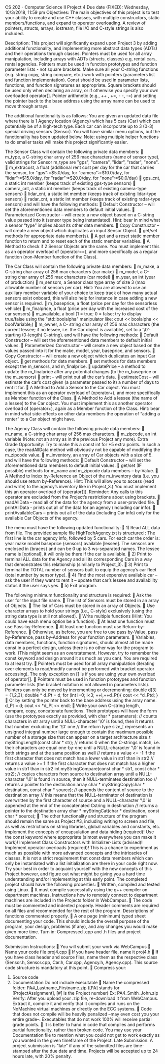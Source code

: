 CS 202 - Computer Science II Project 4
Due date (FIXED): Wednesday, 10/3/2018, 11:59 pm
Objectives: The main objectives of this project is to test your ability to create and use C++ classes, with multiple constructors, static members/functions, and expand to operator overloading.
A review of pointers, structs, arrays, iostream, file I/O and C-style strings is also included.

Description:
This project will significantly expand upon Project 3 by adding additional functionality, and implementing more abstract data types (ADTs) and their operations through classes. Pointers must be used for all array manipulation, including arrays with ADTs (structs, classes) e.g, rental cars, rental agencies. Pointers must be used in function prototypes and function parameter lists - not square brackets. Make sure all your C-string functions (e.g. string copy, string compare, etc.) work with pointers (parameters list and function implementation). Const should be used in parameter lists, functions, and function signatures as appropriate. Square brackets should be used only when declaring an array, or if otherwise you specify your own overloaded operator[]. Pointer arithmetic (e.g., ++ , +=, - -, -=) and setting the pointer back to the base address using the array name can be used to move through arrays.

The additional functionality is as follows: You are given an updated data file where there is 1 Agency location (Agency) which has 5 cars (Car) which can potentially be of a high-tech type. Each car can incorporate up to 3 (0-3) special driving sensors (Sensor). You will have similar menu options, but the functionality has been updated below. Note: using multiple helper functions to do smaller tasks will make this project significantly easier.

The Sensor Class will contain the following private data members:
 m_type, a C-string char array of 256 max characters (name of sensor type), valid strings for Sensor m_type are "gps", "camera", "lidar", "radar", "none".
 m_extracost, a float (additional rent cost per day for the car that carries the sensor, for "gps":=$5.0/day, for "camera":=$10.0/day, for "lidar":=$15.0/day, for "radar":=$20.0/day, for "none":=$0.0/day)
 gps_cnt, a static int member (keeps track of existing gps-type sensors)
 camera_cnt, a static int member (keeps track of existing camera-type sensors)
 lidar_cnt, a static int member (keeps track of existing lidar-type sensors)
 radar_cnt, a static int member (keeps track of existing radar-type sensors)
and will have the following methods:
 Default Constructor – will set the aforementioned data members to default initial values.
 Parameterized Constructor – will create a new object based on a C-string value passed into it (sensor type being instantiated). Hint: bear in mind what a sensor “type” implies about its other data members.
 Copy Constructor – will create a new object which duplicates an input Sensor Object.
 get/set methods for appropriate data member(s).
 A get and a reset static member function to return and to reset each of the static member variables.
 A Method to check if 2 Sensor Objects are the same. You must implement this as an operator overload of (operator==), and more specifically as a regular function (non-Member function of the Class).

The Car Class will contain the following private data members:
 m_make, a C-string char array of 256 max characters (car make)
 m_model, a C-string char array of 256 max characters (car model)
 m_year, an int (year of production)
 m_sensors, a Sensor class type array of size 3 (max allowable number of sensors per car). Hint: You are allowed to use an auxiliary member variable of your choice to keep track of how many actual sensors exist onboard, this will also help for instance in case adding a new sensor is required.
 m_baseprice, a float (price per day for the sensorless vehicle)
 m_finalprice, a float (price per day with the increased cost of the car sensors)
 m_available, a bool (1 = true; 0 = false; try to display true/false using the "std::boolalpha" manipulator like: cout << boolalpha << boolVariable;)
 m_owner, a C- string char array of 256 max characters (the current lessee; if no lessee, i.e. the Car object is available), set to a ‘\0’-starting (0-length) C-string).
and will have the following methods:
 Default Constructor – will set the aforementioned data members to default initial values.
 Parameterized Constructor – will create a new object based on the values passed into it for the make, model, year, baseprice, and sensors.
 Copy Constructor – will create a new object which duplicates an input Car object.
 get methods for data members.
 set methods for data members except the m_sensors, and m_finalprice.
 updatePrice – a method to update the m_finalprice after any potential changes (to the m_baseprice or the m_sensors)
 print – will print out all the car’s data.
 estimateCost – will estimate the car’s cost given (a parameter passed to it) a number of days to rent it for.
 A Method to Add a Sensor to the Car object. You must implement this as an operator overload of (operator+), and more specifically as Member function of the Class.
 A Method to Add a lessee (the name of a lessee) to the Car object. You must implement
this as another operator overload of (operator+), again as a Member function of the Class. Hint: bear in mind what side-effects on other data members the operation of “adding a
renter” to a Car object might have.

The Agency Class will contain the following private data members:
 m_name, a C-string char array of 256 max characters.
 m_zipcode, an int variable (Note: not an array as in the previous Project any more). Extra Grade Opportunity: Try to make this a const int for +5 extra points. In such a case, the readAllData method will obviously not be capable of modifying the m_zipcode value.
 m_inventory, an array of Car objects with a size of 5.
and will have the following methods:
 Default Constructor – will set the aforementioned data members to default initial values.
 get/set (IF possible) methods for m_name and m_zipcode data members – by-Value.
 A Method to Index by-Reference an Object of the m_inventory data (i.e. you should use
return by-Reference). Hint: This will allow you to access (read and write) to the agency’s inventory like in Project_3.) You must implement this an operator overload of (operator[]). Reminder: Any calls to this operator are excluded from the Project’s restrictions about using brackets.
 readAllData – read all of the data for the agency from a user-provided file.
 printAllData - prints out all of the data for an agency (including car info).
 printAvailableCars – prints out all of the data (including Car info) only for the available Car Objects of the agency.

The menu must have the following updated functionality:
 1) Read ALL data from file. The provided sample file HighTechAgency.txt is structured :
The first line is the car agency info, followed by 5 cars. For each car the order is: year make model baseprice {sensors} available [lessee]. The sensors are enclosed in {braces} and can be 0 up to 3 ws-separated names. The lessee name is [optional], it will only be there if the car is available.
 2) Print to terminal ALL data for the Agency and all its corresponding Cars in a way that demonstrates this relationship (similarly to Project_3).
 3) Print to terminal the TOTAL number of sensors built to equip the agency’s car fleet (total number by sensor type).
 4) Find the most expensive available car – ask the user if they want to rent it – update that car’s lessee and availability status if the user says yes.
 5) Exit program.

The following minimum functionality and structure is required:
 Ask the user for the input file name.
 The list of Sensors must be stored in an array of Objects.
 The list of Cars must be stored in an array of Objects.
 Use character arrays to hold your strings (i.e., C-style) exclusively (using the string data type is still not allowed).
 Write multiple functions (Hint: You could have each menu option be a function).
 At least one function must use Pass-by-Reference.
 At least one function must use Return-by-Reference.
 Otherwise, as before, you are free to use pass by-Value, pass by-Reference, pass by-Address for your function parameters.
 Variables, data members, functions, function signatures, should almost all be made const in a perfect design, unless there is no other way for the program to work. (This might seem as an overstatement. However, try to remember the const keyword and design around it as much as you can). You are required to at least try.
 Pointers must be used for all array manipulation (iterating over elements to read/modify cannot be performed with bracket operator accessing). The only exception on [] is if you are using your own overload of operator[].
 Pointers must be used in function prototypes and function parameter lists (the bracket notation is not allowed in parameters lists). Pointers can only be moved by incrementing
or decrementing:
double d[3] = {1,2,3};
double * d_Pt = d;
for (int i=0; i<3; ++i,++d_Pt){ cout << *d_Ptd; }
 Or by setting the pointer back to the base address using the array name.
d_Pt = d; cout << *d_Pt << endl;
 Write your own C-string length, compare, copy, concatenate functions. Their prototypes
will have the form (use the prototypes exactly as provided, with char * parameters):
// counts characters in str array until a NULL-character '\0' is
found, then it returns that number excluding the '\0' one
// the return type size_t represents an unsigned integral number
large enough to contain the maximum possible number of a storage
size that can appear on a target architecture
size_t myStringLength(const char * str);
// returns 0 when the C-strings match, i.e. their characters are
equal one-by-one until a NULL-character '\0' is found in both
strings and at the same position as well
// returns a value <= -1 if the first character that does not
match has a lower value in str1 than in str2
// returns a value >= 1 if the first character that does not
match has a higher value in str1 than in str2
int myStringCompare(const char * str1, const char * str2);
// copies characters from source to destination array until a
NULL-character '\0' is found in source, then it NULL-terminates
destination too
// returns a pointer to the destination array
char * myStringCopy(char * destination, const char * source);
// appends the content of source to the destination array
// this means that the NULL-terminator of destination is
overwritten by the first character of source and a NULL-character
'\0' is appended at the end of the concatenated Cstring in
destination
// returns a pointer to the destination array
char * myStringCat(char * destination, const char * source);
 The other functionality and structure of the program should remain the same as Project
#3, including writing to screen and file, as well as restrictions on string libraries, global
variables and constants, etc.
Implement the concepts of encapsulation and data hiding (required)!
Use the const keyword where appropriate (almost everywhere you can make it work)!
Implement Class Constructors with Initializer-Lists (advised)!
Implement operator overloads (required)!
This is a chance to experiment as much as possible with more advanced concepts and the
intricacies of classes. It is not a strict requirement that const data members which can only be
instantiated with a list initialization are there in your code right now. Try your best in order to
acquaint yourself with the new concepts of this Project however, and figure out what might be
giving you a hard time understanding and/or implementing at this early point.
The completed project should have the following properties:
 Written, compiled and tested using Linux.
 It must compile successfully using the g++ compiler on department machines.
Instructions how to remotely connect to department machines are included in the Projects
folder in WebCampus.
 The code must be commented and indented properly.
Header comments are required on all files and recommended for the rest of the program.
Descriptions of functions commented properly.
 A one page (minimum) typed sheet documenting your code. This should include the overall
purpose of the program, your design, problems (if any), and any changes you would make
given more time.
Turn in: Compressed .cpp and .h files and project documentation.

Submission Instructions:
 You will submit your work via WebCampus
 Name your code file proj4.cpp
 If you have header file, name it proj4.h
 If you have class header and source files, name them as the respective class (Sensor.h,
Sensor.cpp, Car.h, Car.cpp, Agency.h, Agency.cpp). This source code structure is mandatory
at this point.
 Compress your:
1. Source code
2. Documentation
Do not include executable
 Name the compressed folder:
PA#_Lastname_Firstname.zip
([PA] stands for [ProjectAssignment], [#] is the Project number)
Ex: PA4_Smith_John.zip
Verify: After you upload your .zip file, re-download it from WebCampus. Extract it, compile it and
verify that it compiles and runs on the NoMachine virtual machines or directly on the ECC systems.
 Code that does not compile will be heavily penalized –may even cost you your entire grade–.
Executables that do not work 100% will receive partial grade points.
 It is better to hand in code that compiles and performs partial functionality, rather than
broken code. You may use your Documentation file to mention what you could not get to
work exactly as you wanted in the given timeframe of the Project.
Late Submission:
A project submission is "late" if any of the submitted files are time-stamped after the due date and
time. Projects will be accepted up to 24 hours late, with 20% penalty.
